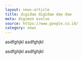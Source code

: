 ```yaml
---
layout: news-article
title: digidaw digidaw daw daw
meta: digimon evolve
source: https://www.google.co.id/
category: news
---
```


asdfghjkl asdfghjkl

asdfghjkl asdfghjkl